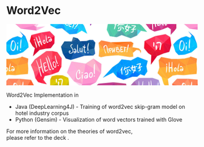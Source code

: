 # Word2Vec
<p align="center">
  <img src="metadata/languages.jpg">
</p>

Word2Vec Implementation in
* Java (DeepLearning4J) - Training of word2vec skip-gram model on hotel industry corpus
* Python (Gensim) - Visualization of word vectors trained with Glove

For more information on the theories of word2vec,  
please refer to the deck .
